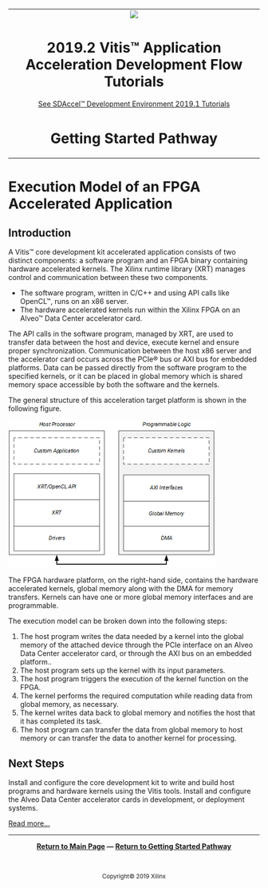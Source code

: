 ﻿<table>
 <tr>
   <td align="center"><img src="https://www.xilinx.com/content/dam/xilinx/imgs/press/media-kits/corporate/xilinx-logo.png" width="30%"/><h1>2019.2 Vitis™ Application Acceleration Development Flow Tutorials</h1>
   <a href="https://github.com/Xilinx/SDAccel-Tutorials/branches/all">See SDAccel™ Development Environment 2019.1 Tutorials</a>
   </td>
 </tr>
 <tr>
 <td align="center"><h1>Getting Started Pathway</h1>
 </td>
 </tr>
</table>

# Execution Model of an FPGA Accelerated Application

## Introduction

A Vitis™ core development kit accelerated application consists of two distinct components: a software program and an FPGA binary containing hardware accelerated kernels. The Xilinx runtime library (XRT) manages control and communication between these two components.

* The software program, written in C/C++ and using API calls like OpenCL™, runs on an x86 server.
* The hardware accelerated kernels run within the Xilinx FPGA on an Alveo™ Data Center accelerator card.  

The API calls in the software program, managed by XRT, are used to transfer data between the host and device, execute kernel and ensure proper synchronization. Communication between the host x86 server and the accelerator card occurs across the PCIe® bus or AXI bus for embedded platforms. Data can be passed directly from the software program to the specified kernels, or it can be placed in global memory which is shared memory space accessible by both the software and the kernels.

The general structure of this acceleration target platform is shown in the following figure.

![host_fpga_partition_structure](images/host_fpga_partition_structure.png)  

The FPGA hardware platform, on the right-hand side, contains the hardware accelerated kernels, global memory along with the DMA for memory transfers. Kernels can have one or more global memory interfaces and are programmable.  

The execution model can be broken down into the following steps:

1. The host program writes the data needed by a kernel into the global memory of the attached device through the PCIe interface on an Alveo Data Center accelerator card, or through the AXI bus on an embedded platform..
2. The host program sets up the kernel with its input parameters.
3. The host program triggers the execution of the kernel function on the FPGA.
4. The kernel performs the required computation while reading data from global memory, as necessary.
5. The kernel writes data back to global memory and notifies the host that it has completed its task.
6. The host program can transfer the data from global memory to host memory or can transfer the data to another kernel for processing.

## Next Steps

Install and configure the core development kit to write and build host programs and hardware kernels using the Vitis tools. Install and configure the Alveo Data Center accelerator cards in development, or deployment systems.

[Read more...](/docs/alveo-getting-started/)
</br>
<hr/>
<p align= center><b><a href="/README.md">Return to Main Page</a> — <a href="/docs/vitis-getting-started/">Return to Getting Started Pathway</a></b></p>
</br>
<p align="center"><sup>Copyright&copy; 2019 Xilinx</sup></p>
